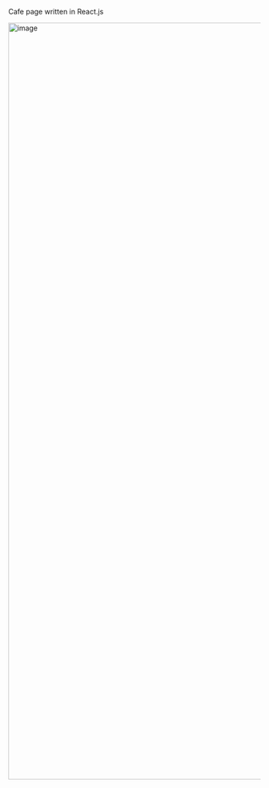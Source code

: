 Cafe page written in React.js

<img width="1512" alt="image" src="https://github.com/user-attachments/assets/40f4bee0-8113-4950-a4ea-b2dfd3d0d6f9" />
